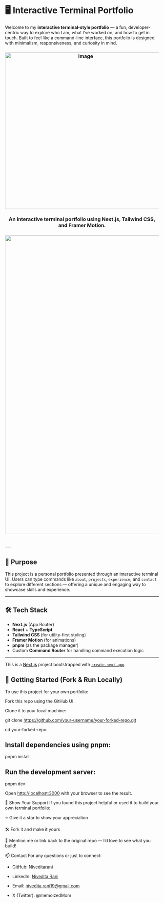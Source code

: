# 🖥️ Interactive Terminal Portfolio

Welcome to my **interactive terminal-style portfolio** — a fun, developer-centric way to explore who I am, what I’ve worked on, and how to get in touch. Built to feel like a command-line interface, this portfolio is designed with minimalism, responsiveness, and curiosity in mind.

<h3 align="center">
  <img width="512" height="512" alt="Image" src="https://github.com/user-attachments/assets/abfd3e6e-5538-4c07-b15f-96ef17e12c2c" />
</h3>

<h3 align="center">An interactive terminal portfolio using Next.js, Tailwind CSS, and Framer Motion.</h3>

<h3 align="center">
  <img width="1859" height="977" alt="Image" src="https://github.com/user-attachments/assets/c069e1e5-2d93-4ede-86b1-b0933207eba2" />
</h3>

<br/>
---

## 🎯 Purpose

This project is a personal portfolio presented through an interactive terminal UI. Users can type commands like `about`, `projects`, `experience`, and `contact` to explore different sections — offering a unique and engaging way to showcase skills and experience.

---

## 🛠️ Tech Stack

- **Next.js** (App Router)
- **React** + **TypeScript**
- **Tailwind CSS** (for utility-first styling)
- **Framer Motion** (for animations)
- **pnpm** (as the package manager)
- Custom **Command Router** for handling command execution logic

---
This is a [Next.js](https://nextjs.org) project bootstrapped with [`create-next-app`](https://nextjs.org/docs/app/api-reference/cli/create-next-app).

## 🚀 Getting Started (Fork & Run Locally)
To use this project for your own portfolio:

Fork this repo using the GitHub UI

Clone it to your local machine:

git clone https://github.com/your-username/your-forked-repo.git

cd your-forked-repo

## Install dependencies using pnpm:
pnpm install

## Run the development server:
pnpm dev

Open [http://localhost:3000](http://localhost:3000) with your browser to see the result.


🌟 Show Your Support
If you found this project helpful or used it to build your own terminal portfolio:

⭐ Give it a star to show your appreciation

🛠️ Fork it and make it yours

💬 Mention me or link back to the original repo — I’d love to see what you build!

📫 Contact
For any questions or just to connect:

- GitHub: [Niveditarani](https://github.com/Niveditarani)

- LinkedIn: [Nivedita Rani](https://www.linkedin.com/in/nivedita-rani/)

- Email: nivedita.rani19@gmail.com

- X (Twitter): @memoizedMom
